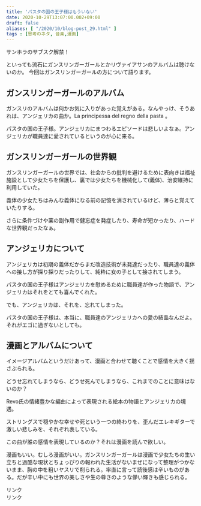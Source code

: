 ```yaml
---
title: 'パスタの国の王子様はもういない'
date: 2020-10-29T13:07:00.002+09:00
draft: false
aliases: [ "/2020/10/blog-post_29.html" ]
tags : [思考のネタ, 音楽,漫画]
---
```


サンホラのサブスク解禁！

といっても流石にガンスリンガーガールとかリヴァイアサンのアルバムは聴けないのか。 今回はガンスリンガーガールの方について語ります。


## ガンスリンガーガールのアルバム[](#ガンスリンガーガールのアルバム "ガンスリンガーガールのアルバム")


ガンスリのアルバムは何かお気に入りがあった覚えがある。なんやっけ、そうあれは、アンジェリカの曲か。La principessa del regno della pasta 。

パスタの国の王子様。アンジェリカにまつわるエピソードは悲しいよなぁ。アンジェリカが職員達に愛されているというのが心に来る。

## ガンスリンガーガールの世界観[](#ガンスリンガーガールの世界観 "ガンスリンガーガールの世界観")


ガンスリンガーガールの世界では、社会からの批判を避けるために表向きは福祉施設として少女たちを保護し、裏では少女たちを機械化して(義体)、治安維持に利用していた。

義体の少女たちはみんな義体になる前の記憶を消されているけど、薄らと覚えていたりする。

さらに条件づけや薬の副作用で健忘症を発症したり、寿命が短かったり、ハードな世界観だったなぁ。

## アンジェリカについて[](#アンジェリカについて "アンジェリカについて")


アンジェリカは初期の義体だからまだ改造技術が未発達だったり、職員達の義体への接し方が探り探りだったりして、純粋に女の子として接されてしまう。

パスタの国の王子様はアンジェリカを慰めるために職員達が作った物語で、アンジェリカはそれをとても喜んでくれた。

でも、アンジェリカは、それを、忘れてしまった。

パスタの国の王子様は、本当に、職員達のアンジェリカへの愛の結晶なんだよ。それがエゴに過ぎないとしても。

## 漫画とアルバムについて[](#漫画とアルバムについて "漫画とアルバムについて")


イメージアルバムというだけあって、漫画と合わせて聴くことで感情を大きく揺さぶられる。

どうせ忘れてしまうなら、どうせ死んでしまうなら、これまでのことに意味はないのか？

Revo氏の情緒豊かな編曲によって表現される絵本の物語とアンジェリカの境遇。

ストリングスで穏やかな幸せや死という一つの終わりを、歪んだエレキギターで激しい悲しみを、それぞれ表している。

この曲が誰の感情を表現しているのか？それは漫画を読んで欲しい。

漫画もいい。むしろ漫画がいい。ガンスリンガーガールは漫画で少女たちの生い立ちと過酷な現状とちょっぴりの報われた生活がないまぜになって整理がつかないまま、胸の中を粗いヤスリで削られる。率直に言って読後感は辛いものがある。だが辛い中にも世界の美しさや生の尊さのような儚い輝きも感じられる。

<!-- START MoshimoAffiliateEasyLink -->
<script type="text/javascript">
(function(b,c,f,g,a,d,e){b.MoshimoAffiliateObject=a;
b[a]=b[a]||function(){arguments.currentScript=c.currentScript
||c.scripts[c.scripts.length-2];(b[a].q=b[a].q||[]).push(arguments)};
c.getElementById(a)||(d=c.createElement(f),d.src=g,
d.id=a,e=c.getElementsByTagName("body")[0],e.appendChild(d))})
(window,document,"script","//dn.msmstatic.com/site/cardlink/bundle.js","msmaflink");
msmaflink({"n":"GUNSLINGER GIRL Image Album poca felicita","b":"マーベラスaql","t":"","d":"https:\/\/m.media-amazon.com","c_p":"","p":["\/images\/I\/51Hz6tM4G+L.jpg"],"u":{"u":"https:\/\/www.amazon.co.jp\/dp\/B00TZ04778","t":"amazon","r_v":""},"aid":{"amazon":"2220302","rakuten":"2220301","yahoo":"2220303"},"eid":"vg0Xm","s":"s"});
</script>
<div id="msmaflink-vg0Xm">リンク</div>
<!-- MoshimoAffiliateEasyLink END -->

<!-- START MoshimoAffiliateEasyLink -->
<script type="text/javascript">
(function(b,c,f,g,a,d,e){b.MoshimoAffiliateObject=a;
b[a]=b[a]||function(){arguments.currentScript=c.currentScript
||c.scripts[c.scripts.length-2];(b[a].q=b[a].q||[]).push(arguments)};
c.getElementById(a)||(d=c.createElement(f),d.src=g,
d.id=a,e=c.getElementsByTagName("body")[0],e.appendChild(d))})
(window,document,"script","//dn.msmstatic.com/site/cardlink/bundle.js","msmaflink");
msmaflink({"n":"GUNSLINGER GIRL(1) (電撃コミックス)","b":"","t":"","d":"https:\/\/m.media-amazon.com","c_p":"","p":["\/images\/I\/51eaCw5fCxL.jpg"],"u":{"u":"https:\/\/www.amazon.co.jp\/dp\/B00JXEFEDW","t":"amazon","r_v":""},"aid":{"amazon":"2220302","rakuten":"2220301","yahoo":"2220303"},"eid":"zzVJc","s":"s"});
</script>
<div id="msmaflink-zzVJc">リンク</div>
<!-- MoshimoAffiliateEasyLink END -->